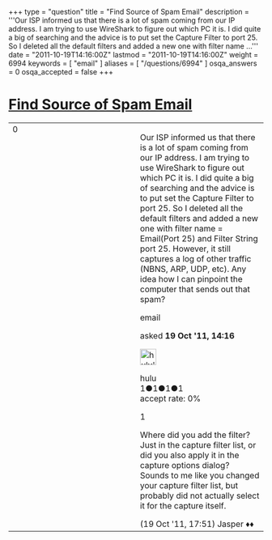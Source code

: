 +++
type = "question"
title = "Find Source of Spam Email"
description = '''Our ISP informed us that there is a lot of spam coming from our IP address. I am trying to use WireShark to figure out which PC it is. I did quite a big of searching and the advice is to put set the Capture Filter to port 25. So I deleted all the default filters and added a new one with filter name ...'''
date = "2011-10-19T14:16:00Z"
lastmod = "2011-10-19T14:16:00Z"
weight = 6994
keywords = [ "email" ]
aliases = [ "/questions/6994" ]
osqa_answers = 0
osqa_accepted = false
+++

<div class="headNormal">

# [Find Source of Spam Email](/questions/6994/find-source-of-spam-email)

</div>

<div id="main-body">

<div id="askform">

<table id="question-table" style="width:100%;"><colgroup><col style="width: 50%" /><col style="width: 50%" /></colgroup><tbody><tr class="odd"><td style="width: 30px; vertical-align: top"><div class="vote-buttons"><div id="post-6994-score" class="post-score" title="current number of votes">0</div><div id="favorite-count" class="favorite-count"></div></div></td><td><div id="item-right"><div class="question-body"><p>Our ISP informed us that there is a lot of spam coming from our IP address. I am trying to use WireShark to figure out which PC it is. I did quite a big of searching and the advice is to put set the Capture Filter to port 25. So I deleted all the default filters and added a new one with filter name = Email(Port 25) and Filter String port 25. However, it still captures a log of other traffic (NBNS, ARP, UDP, etc). Any idea how I can pinpoint the computer that sends out that spam?</p></div><div id="question-tags" class="tags-container tags">email</div><div id="question-controls" class="post-controls"></div><div class="post-update-info-container"><div class="post-update-info post-update-info-user"><p>asked <strong>19 Oct '11, 14:16</strong></p><img src="https://secure.gravatar.com/avatar/1b10f6ac175bfdda79f61131f6fefb97?s=32&amp;d=identicon&amp;r=g" class="gravatar" width="32" height="32" alt="hulu&#39;s gravatar image" /><p>hulu<br />
<span class="score" title="1 reputation points">1</span><span title="1 badges"><span class="badge1">●</span><span class="badgecount">1</span></span><span title="1 badges"><span class="silver">●</span><span class="badgecount">1</span></span><span title="1 badges"><span class="bronze">●</span><span class="badgecount">1</span></span><br />
<span class="accept_rate" title="Rate of the user&#39;s accepted answers">accept rate:</span> <span title="hulu has no accepted answers">0%</span></p></div></div><div id="comments-container-6994" class="comments-container"><span id="6999"></span><div id="comment-6999" class="comment"><div id="post-6999-score" class="comment-score">1</div><div class="comment-text"><p>Where did you add the filter? Just in the capture filter list, or did you also apply it in the capture options dialog? Sounds to me like you changed your capture filter list, but probably did not actually select it for the capture itself.</p></div><div id="comment-6999-info" class="comment-info"><span class="comment-age">(19 Oct '11, 17:51)</span> Jasper ♦♦</div></div></div><div id="comment-tools-6994" class="comment-tools"></div><div class="clear"></div><div id="comment-6994-form-container" class="comment-form-container"></div><div class="clear"></div></div></td></tr></tbody></table>

</div>

</div>

